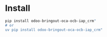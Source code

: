 # Install

```bash
pip install odoo-bringout-oca-ocb-iap_crm"
# or
uv pip install odoo-bringout-oca-ocb-iap_crm"
```
